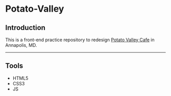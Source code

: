 # Potato-Valley

## Introduction
This is a front-end practice repository to redesign [Potato Valley Cafe](http://www.potatovalleycafe.net) in Annapolis, MD.

***

## Tools
* HTML5
* CSS3
* JS
